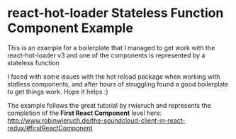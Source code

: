 # react-hot-loader Stateless Function Component Example
This is an example for a boilerplate that I managed to get work with the react-hot-loader v3 and one of the components is represented by a stateless function

I faced with some issues with the hot reload package when working with statless components, and after hours of struggling found a good boilerplate to get things work. Hope it helps :)

The example follows the great tutorial by rwieruch and represents the completion of the **First React Component** level here: http://www.robinwieruch.de/the-soundcloud-client-in-react-redux/#firstReactComponent
